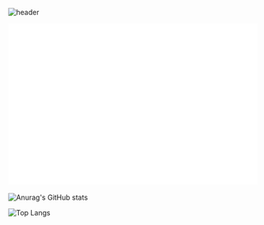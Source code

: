 ![header](https://capsule-render.vercel.app/api?type=venom&color=timeGradient&height=300&section=header&text=R%20503&fontSize=90)


![metrics](https://github.com/lowlighter/metrics/blob/examples/metrics.plugin.isocalendar.fullyear.svg)

![Anurag's GitHub stats](https://github-readme-stats.vercel.app/api?username=Erre503&show_icons=true&theme=default)

![Top Langs](https://github-readme-stats.vercel.app/api/top-langs/?username=Erre503&layout=compact)




